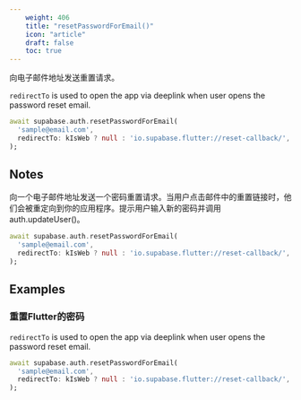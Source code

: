 ```yaml
---
    weight: 406
    title: "resetPasswordForEmail()"
    icon: "article"
    draft: false
    toc: true
---
```


向电子邮件地址发送重置请求。


`redirectTo` is used to open the app via deeplink when user opens the password reset email. 
```dart
await supabase.auth.resetPasswordForEmail(
  'sample@email.com',
  redirectTo: kIsWeb ? null : 'io.supabase.flutter://reset-callback/',
);
```






## Notes

向一个电子邮件地址发送一个密码重置请求。当用户点击邮件中的重置链接时，他们会被重定向到你的应用程序。提示用户输入新的密码并调用auth.updateUser()。

```dart
await supabase.auth.resetPasswordForEmail(
  'sample@email.com',
  redirectTo: kIsWeb ? null : 'io.supabase.flutter://reset-callback/',
);
```










## Examples

### 重置Flutter的密码



`redirectTo` is used to open the app via deeplink when user opens the password reset email. 
```dart
await supabase.auth.resetPasswordForEmail(
  'sample@email.com',
  redirectTo: kIsWeb ? null : 'io.supabase.flutter://reset-callback/',
);
```